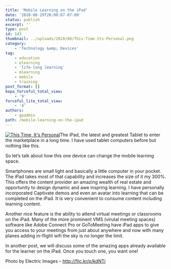 ```yaml
---
title: 'Mobile Learning on the iPad'
date: '2010-08-29T20:00:07-07:00'
status: publish
excerpt: ''
type: post
id: 143
thumbnail: ../uploads/2010/08/This-Time-Its-Personal.png
category:
    - 'Technology &amp; Devices'
tag:
    - education
    - elearning
    - 'life-long learning'
    - mlearning
    - mobile
    - training
post_format: []
kopa_forceful_total_view:
    - '9'
forceful_lite_total_view:
    - '4'
authors:
    - gpadmin
path: /mobile-learning-on-the-ipad
---
```

[![](http://www.netlearningspace.com/bksi_new/wp-content/uploads/2010/08/This-Time-Its-Personal-150x150.png "This Time, It's Personal")](http://www.netlearningspace.com/bksi_new/wp-content/uploads/2010/08/This-Time-Its-Personal.png)The iPad, the latest and greatest Tablet to enter the marketplace in a long time. I have used tablet computers before but nothing like this.

So let’s talk about how this one device can change the mobile learning space.

Smartphones are small light and basically a little computer in your pocket. The iPad takes most of that capability and increases the size of it my 300%. This offers the content provider an amazing wealth of real estate and opportunity to design dynamic and awe inspring learning. I have personally incorporated Captivate demos and even an avatar into learning that can be completed on the iPad. It is very convenient to consume content including learning content.

Another nice feature is the ability to attend virtual meetings or classrooms on the iPad. Many of the more prominent VMS (virutal meeting spaces) software like Adobe Connect Pro or GoToMeeting have iPad apps to give you access to your meetings from just about anywhere and now with many planes adding in-flight wifi the sky is no longer the limit.

In another post, we will discuss some of the amazing apps already available for the learner on the iPad. Once you touch one, you want one!

Photo by Electric Images – http://flic.kr/p/kdNTj